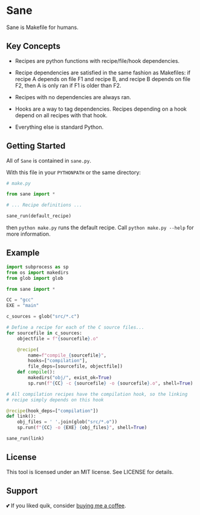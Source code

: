 # Sane

Sane is Makefile for humans.

## Key Concepts

- Recipes are python functions with recipe/file/hook dependencies.

- Recipe dependencies are satisfied in the same fashion as Makefiles: if recipe
A depends on file F1 and recipe B, and recipe B depends on file F2, then A is
only ran if F1 is older than F2.

- Recipes with no dependencies are always ran.

- Hooks are a way to tag dependencies. Recipes depending on a hook depend on all
recipes with that hook.

- Everything else is standard Python.

## Getting Started

All of `Sane` is contained in `sane.py`.

With this file in your `PYTHONPATH` or the same directory:

```python
# make.py

from sane import *

# ... Recipe definitions ...

sane_run(default_recipe)
```

then `python make.py` runs the default recipe. Call `python make.py --help` for
more information.

## Example

```python
import subprocess as sp
from os import makedirs
from glob import glob

from sane import *

CC = "gcc"
EXE = "main"

c_sources = glob("src/*.c")

# Define a recipe for each of the C source files...
for sourcefile in c_sources:
    objectfile = f"{sourcefile}.o"

    @recipe(
        name=f"compile_{sourcefile}",
        hooks=["compilation"],
        file_deps=[sourcefile, objectfile])
    def compile():
        makedirs("obj/", exist_ok=True)
        sp.run(f"{CC} -c {sourcefile} -o {sourcefile}.o", shell=True)

# All compilation recipes have the compilation hook, so the linking
# recipe simply depends on this hook

@recipe(hook_deps=["compilation"])
def link():
    obj_files = ' '.join(glob("src/*.o"))
    sp.run(f"{CC} -o {EXE} {obj_files}", shell=True)

sane_run(link)

```

## License

This tool is licensed under an MIT license.
See LICENSE for details.

## Support

💕 If you liked quik, consider [buying me a coffee](https://www.paypal.me/miguelmurca/2.50).
